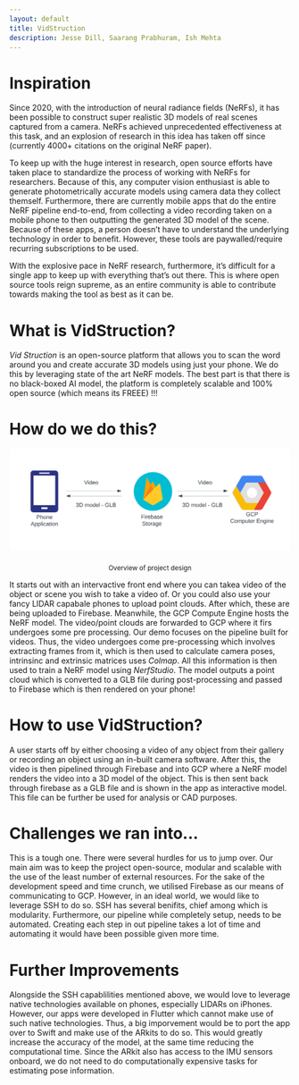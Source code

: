 ```yaml
---
layout: default
title: VidStruction
description: Jesse Dill, Saarang Prabhuram, Ish Mehta
---
```

# Inspiration

Since 2020, with the introduction of neural radiance fields (NeRFs), it has been possible to construct super realistic 3D models of real scenes captured from a camera. NeRFs achieved unprecedented effectiveness at this task, and an explosion of research in this idea has taken off since (currently 4000+ citations on the original NeRF paper). 

To keep up with the huge interest in research, open source efforts have taken place to standardize the process of working with NeRFs for researchers. Because of this, any computer vision enthusiast is able to generate photometrically accurate models using camera data they collect themself. Furthermore, there are currently mobile apps that do the entire NeRF pipeline end-to-end, from collecting a video recording taken on a mobile phone to then outputting the generated 3D model of the scene. Because of these apps, a person doesn’t have to understand the underlying technology in order to benefit. However, these tools are paywalled/require recurring subscriptions to be used. 

With the explosive pace in NeRF research, furthermore, it’s difficult for a single app to keep up with everything that’s out there. This is where open source tools reign supreme, as an entire community is able to contribute towards making the tool as best as it can be. 


# What is VidStruction?

*Vid Struction* is an open-source platform that allows you to scan the word around you and create accurate 3D models using just your phone. We do this by leveraging state of the art NeRF models. The best part is that there is no black-boxed AI model, the platform is completely scalable and 100% open source (which means its FREEE) !!!



# How do we do this?

![Architecture](architecture.png)
<div align="center"><sub>Overview of project design</sub></div>

It starts out with an intervactive front end where you can takea video of the object or scene you wish to take a video of. Or you could also use your fancy LIDAR capabale phones to upload point clouds. After which, these are being uploaded to Firebase. Meanwhile, the GCP Compute Engine hosts the NeRF model. The video/point clouds are forwarded to GCP where it firs undergoes some pre processing. Our demo focuses on the pipeline built for videos. Thus, the video undergoes come pre-processing which involves extracting frames from it, which is then used to calculate camera poses, intrinsinc and extrinsic matrices uses *Colmap*. All this information is then used to train a NeRF model using *NerfStudio*. The model outputs a point cloud which is converted to a GLB file during post-processing and passed to Firebase which is then rendered on your phone! 


# How to use VidStruction?
A user starts off by either choosing a video of any object from their gallery or recording an object using an in-built camera software. After this, the video is then pipelined through Firebase and into GCP where a NeRF model renders the video into a 3D model of the object. This is then sent back through firebase as a GLB file and is shown in the app as interactive model. This file can be further be used for analysis or CAD purposes.


# Challenges we ran into...

This is a tough one. There were several hurdles for us to jump over. Our main aim was to keep the project open-source, modular and scalable with the use of the least number of external resources. For the sake of the development speed and time crunch, we utilised Firebase as our means of communicating to GCP. However, in an ideal world, we would like to leverage SSH to do so. SSH has several benifits, chief among which is modularity. Furthermore, our pipeline while completely setup, needs to be automated. Creating each step in out pipeline takes a lot of time and automating it would have been possible given more time.

# Further Improvements

Alongside the SSH capablilities mentioned above, we would love to leverage native technologies available on phones, especially LIDARs on iPhones. However, our apps were developed in Flutter which cannot make use of such native technologies. Thus, a big imporvement would be to port the app over to Swift and make use of the ARkits to do so. This would greatly increase the accuracy of the model, at the same time reducing the computational time. Since the ARkit also has access to the IMU sensors onboard, we do not need to do computationally expensive tasks for estimating pose information. 